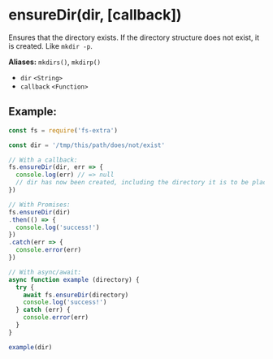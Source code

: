 # ensureDir(dir, [callback])

Ensures that the directory exists. If the directory structure does not exist, it is created. Like `mkdir -p`.

**Aliases:** `mkdirs()`, `mkdirp()`

- `dir` `<String>`
- `callback` `<Function>`

## Example:

```js
const fs = require('fs-extra')

const dir = '/tmp/this/path/does/not/exist'

// With a callback:
fs.ensureDir(dir, err => {
  console.log(err) // => null
  // dir has now been created, including the directory it is to be placed in
})

// With Promises:
fs.ensureDir(dir)
.then(() => {
  console.log('success!')
})
.catch(err => {
  console.error(err)
})

// With async/await:
async function example (directory) {
  try {
    await fs.ensureDir(directory)
    console.log('success!')
  } catch (err) {
    console.error(err)
  }
}

example(dir)
```

